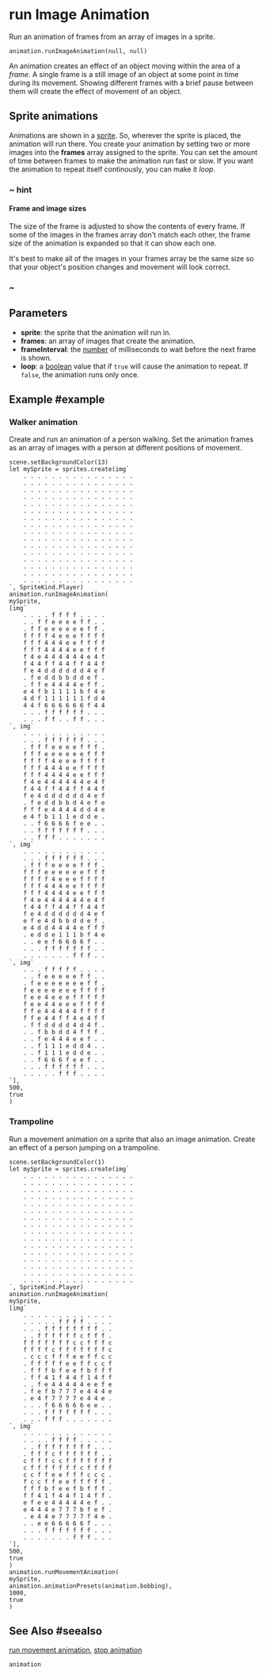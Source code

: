 # run Image Animation

Run an animation of frames from an array of images in a sprite.

```sig
animation.runImageAnimation(null, null)
```

An animation creates an effect of an object moving within the area of a _frame_.
A single frame is a still image of an object at some point in time during its movement.
Showing different frames with a brief pause between them will create the effect of movement of an object.

## Sprite animations

Animations are shown in a [sprite](/types/sprite). So, wherever the sprite is placed,
the animation will run there. You create your animation by setting two or more images into the **frames** array assigned to the sprite. You can set the amount of time between frames to make the animation run fast or slow. If you want the animation to repeat itself continously, you can make it _loop_.

### ~ hint

#### Frame and image sizes

The size of the frame is adjusted to show the contents of every frame. If some of the images in the frames array don't match each other, the frame size of the animation
is expanded so that it can show each one.

It's best to make all of the images in your frames array be the same size so that
your object's position changes and movement will look correct.

### ~

## Parameters

* **sprite**: the sprite that the animation will run in.
* **frames**: an array of images that create the animation.
* **frameInterval**: the [number](/types/number) of milliseconds to wait before the next frame is shown.
* **loop**: a [boolean](/types/boolean) value that if ``true`` will cause the animation to repeat. If ``false``, the animation runs only once.

## Example #example

### Walker animation

Create and run an animation of a person walking. Set the animation frames as an array
of images with a person at different positions of movement.

```blocks
scene.setBackgroundColor(13)
let mySprite = sprites.create(img`
    . . . . . . . . . . . . . . . .
    . . . . . . . . . . . . . . . .
    . . . . . . . . . . . . . . . .
    . . . . . . . . . . . . . . . .
    . . . . . . . . . . . . . . . .
    . . . . . . . . . . . . . . . .
    . . . . . . . . . . . . . . . .
    . . . . . . . . . . . . . . . .
    . . . . . . . . . . . . . . . .
    . . . . . . . . . . . . . . . .
    . . . . . . . . . . . . . . . .
    . . . . . . . . . . . . . . . .
    . . . . . . . . . . . . . . . .
    . . . . . . . . . . . . . . . .
    . . . . . . . . . . . . . . . .
    . . . . . . . . . . . . . . . .
`, SpriteKind.Player)
animation.runImageAnimation(
mySprite,
[img`
    . . . . f f f f . . . .
    . . f f e e e e f f . .
    . f f e e e e e e f f .
    f f f f 4 e e e f f f f
    f f f 4 4 4 e e f f f f
    f f f 4 4 4 4 e e f f f
    f 4 e 4 4 4 4 4 4 e 4 f
    f 4 4 f f 4 4 f f 4 4 f
    f e 4 d d d d d d 4 e f
    . f e d d b b d d e f .
    . f f e 4 4 4 4 e f f .
    e 4 f b 1 1 1 1 b f 4 e
    4 d f 1 1 1 1 1 1 f d 4
    4 4 f 6 6 6 6 6 6 f 4 4
    . . . f f f f f f . . .
    . . . f f . . f f . . .
`, img`
    . . . . . . . . . . . .
    . . . f f f f f f . . .
    . f f f e e e e f f f .
    f f f e e e e e e f f f
    f f f f 4 e e e f f f f
    f f f 4 4 4 e e f f f f
    f f f 4 4 4 4 e e f f f
    f 4 e 4 4 4 4 4 4 e 4 f
    f 4 4 f f 4 4 f f 4 4 f
    f e 4 d d d d d d 4 e f
    . f e d d b b d 4 e f e
    f f f e 4 4 4 4 d d 4 e
    e 4 f b 1 1 1 e d d e .
    . . f 6 6 6 6 f e e . .
    . . f f f f f f f . . .
    . . f f f . . . . . . .
`, img`
    . . . . . . . . . . . .
    . . . f f f f f f . . .
    . f f f e e e e f f f .
    f f f e e e e e e f f f
    f f f f 4 e e e f f f f
    f f f 4 4 4 e e f f f f
    f f f 4 4 4 4 e e f f f
    f 4 e 4 4 4 4 4 4 e 4 f
    f 4 4 f f 4 4 f f 4 4 f
    f e 4 d d d d d d 4 e f
    e f e 4 d b b d d e f .
    e 4 d d 4 4 4 4 e f f f
    . e d d e 1 1 1 b f 4 e
    . . e e f 6 6 6 6 f . .
    . . . f f f f f f f . .
    . . . . . . . f f f . .
`, img`
    . . . f f f f f . . . .
    . . f e e e e e f f . .
    . f e e e e e e e f f .
    f e e e e e e e f f f f
    f e e 4 e e e f f f f f
    f e e 4 4 e e e f f f f
    f f e 4 4 4 4 4 f f f f
    f f e 4 4 f f 4 e 4 f f
    . f f d d d d 4 d 4 f .
    . . f b b d d 4 f f f .
    . . f e 4 4 4 e e f . .
    . . f 1 1 1 e d d 4 . .
    . . f 1 1 1 e d d e . .
    . . f 6 6 6 f e e f . .
    . . . f f f f f f . . .
    . . . . . f f f . . . .
`],
500,
true
)
```

### Trampoline

Run a movement animation on a sprite that also an image animation. Create an
effect of a person jumping on a trampoline.

```blocks
scene.setBackgroundColor(1)
let mySprite = sprites.create(img`
    . . . . . . . . . . . . . . . .
    . . . . . . . . . . . . . . . .
    . . . . . . . . . . . . . . . .
    . . . . . . . . . . . . . . . .
    . . . . . . . . . . . . . . . .
    . . . . . . . . . . . . . . . .
    . . . . . . . . . . . . . . . .
    . . . . . . . . . . . . . . . .
    . . . . . . . . . . . . . . . .
    . . . . . . . . . . . . . . . .
    . . . . . . . . . . . . . . . .
    . . . . . . . . . . . . . . . .
    . . . . . . . . . . . . . . . .
    . . . . . . . . . . . . . . . .
    . . . . . . . . . . . . . . . .
    . . . . . . . . . . . . . . . .
`, SpriteKind.Player)
animation.runImageAnimation(
mySprite,
[img`
    . . . . . . . . . . . . .
    . . . . . f f f f . . . .
    . . . f f f f f f f f . .
    . . f f f f f f c f f f .
    f f f f f f f c c f f f c
    f f f f c f f f f f f f c
    . c c c f f f e e f f c c
    . f f f f f e e f f c c f
    . f f f b f e e f b f f f
    . f f 4 1 f 4 4 f 1 4 f f
    . . f e 4 4 4 4 4 e e f e
    . f e f b 7 7 7 e 4 4 4 e
    . e 4 f 7 7 7 7 e 4 4 e .
    . . . f 6 6 6 6 6 e e . .
    . . . f f f f f f f . . .
    . . . f f f . . . . . . .
`, img`
    . . . . . . . . . . . . .
    . . . . f f f f . . . . .
    . . f f f f f f f f . . .
    . f f f c f f f f f f . .
    c f f f c c f f f f f f f
    c f f f f f f f c f f f f
    c c f f e e f f f c c c .
    f c c f f e e f f f f f .
    f f f b f e e f b f f f .
    f f 4 1 f 4 4 f 1 4 f f .
    e f e e 4 4 4 4 4 e f . .
    e 4 4 4 e 7 7 7 b f e f .
    . e 4 4 e 7 7 7 7 f 4 e .
    . . e e 6 6 6 6 6 f . . .
    . . . f f f f f f f . . .
    . . . . . . . f f f . . .
`],
500,
true
)
animation.runMovementAnimation(
mySprite,
animation.animationPresets(animation.bobbing),
1000,
true
)
```

## See Also #seealso

[run movement animation](/reference/animation/run-movement-animation),
[stop animation](/reference/animation/stop-animation)

```package
animation
```